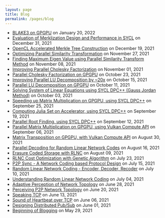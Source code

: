 ```yaml
---
layout: page
title: Blog
permalink: /pages/blog
---
```


- [BLAKE3 on GPGPU](/pages/blake3-on-gpgpu) on January 20, 2022
- [Evaluation of Merklization Design and Performance in SYCL](/pages/evaluate-merklizaion-design-performance-in-sycl.html) on December 31, 2021
- [OpenCL Accelerated Merkle Tree Construction](/pages/opencl-accelerated-merkle-tree-construction.html) on December 19, 2021
- [Optimizing Parallel Similarity Transformation](/pages/optimizing-parallel-similarity-transformation.html) on November 27, 2021
- [Finding Maximum Eigen Value using Parallel Similarity Transform Method](/pages/parallel-similarity-transform-method.html) on November 08, 2021
- [Improving Parallel Cholesky Factorization](/pages/improving-parallel-cholesky-factorization.html) on November 01, 2021
- [Parallel Cholesky Factorization on GPGPU](/pages/parallel-cholesky-factorization.html) on October 23, 2021
- [Improving Parallel LU Decomposition by ~20x](/pages/improved-parallel-lu-decomposition.html) on October 15, 2021
- [Parallel LU Decomposition on GPGPU](/pages/parallel-lu-decomposition.html) on October 11, 2021
- [Solving System of Linear Equations using SYCL DPC++ (Gauss Jordan Method)](/pages/solving-system-of-linear-equations-gauss-jordan-gpgpu.html) on October 03, 2021
- [Speeding up Matrix Multiplication on GPGPU, using SYCL DPC++](/pages/speeding-up-matrix-multiplication-on-gpgpu.html) on September 25, 2021
- [Computing Julia Set on Accelerator, using SYCL DPC++](/pages/computing-julia-set-on-accelerator-using-sycl-dpcpp.html) on September 19, 2021
- [Parallel Root Finding, using SYCL DPC++](/pages/parallel-root-finding-using-sycl-dpcpp.html) on September 12, 2021
- [Parallel Matrix Multiplication on GPGPU, using Vulkan Compute API](/pages/parallel-matrix-multiplication-with-vulkan-compute.html) on September 06, 2021
- [Matrix Transposition on GPGPU, with Vulkan Compute API](/pages/matrix-transposition-with-vulkan-compute.html) on August 30, 2021
- [Parallel Decoding for Random Linear Network Codes](/pages/parallel-rlnc-decoding.html) on August 16, 2021
- [Erasure Coded Storage with RLNC](/pages/rlnc-for-storage.html) on August 09, 2021
- [RLNC Cost Optimization with Genetic Algorithm](/pages/rlnc-cost-optimization-with-ga.html) on July 23, 2021
- [P2P Sync - A Network Coding based Protocol Design](/pages/p2p-sync-with-network-coding.html) on July 15, 2021
- [Random Linear Network Coding - Encoder, Decoder, Recoder](/pages/rlnc-in-depth.html) on July 10, 2021
- [Understanding Random Linear Network Coding](/pages/understanding-rlnc.html) on July 04, 2021
- [Adaptive Perception of Network Topology](/pages/adaptive-perception-of-network-topology.html) on June 28, 2021
- [Perceiving P2P Network Topology](/pages/perceiving-p2p-topology.html) on June 20, 2021
- [Speaking TCP](/pages/speaking-tcp) on June 13, 2021
- [Sound of Heartbeat over TCP](/pages/sound-of-heartbeat-over-tcp) on June 06, 2021
- [Designing Distributed Pub/Sub](/pages/distributed-pubsub) on June 01, 2021
- [Beginning of Blogging](/pages/beginning-of-blogging) on May 29, 2021
